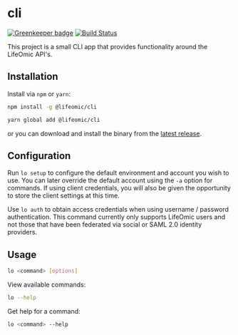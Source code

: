 # cli

[![Greenkeeper badge](https://badges.greenkeeper.io/lifeomic/lifeomic-cli.svg)](https://greenkeeper.io/)
[![Build Status](https://travis-ci.org/lifeomic/cli.svg?branch=master)](https://travis-ci.org/lifeomic/cli)

This project is a small CLI app that provides functionality around the LifeOmic
API's.

## Installation

Install via `npm` or `yarn`:

```bash
npm install -g @lifeomic/cli
```

```bash
yarn global add @lifeomic/cli
```

or you can download and install the binary from the [latest release](https://github.com/lifeomic/cli/releases).

## Configuration

Run `lo setup` to configure the default environment and account you wish to use.
You can later override the default account using the `-a` option for commands.
If using client credentials, you will also be given the opportunity to store the
client settings at this time.

Use `lo auth` to obtain access credentials when using username / password
authentication.  This command currently only supports LifeOmic users and not
those that have been federated via social or SAML 2.0 identity providers.

## Usage

```bash
lo <command> [options]
```

View available commands:

```bash
lo --help
```

Get help for a command:

```bash
lo <command> --help
```
